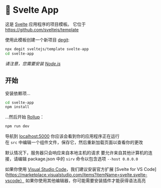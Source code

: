 # 🚀 Svelte App

这是 [Svelte](https://svelte.dev) 应用程序的项目模板。 它位于 https://github.com/sveltejs/template

使用此模板创建一个新项目 [degit](https://github.com/Rich-Harris/degit):

```bash
npx degit sveltejs/template svelte-app
cd svelte-app
```

_请注意，您需要安装 [Node.js](https://nodejs.org)_

## 开始

安装依赖项...

```bash
cd svelte-app
npm install
```

...然后开始 [Rollup](https://rollupjs.org)：

```bash
npm run dev
```

导航到 [localhost:5000](http://localhost:5000) 你应该会看到你的应用程序正在运行 \
在 `src` 中编辑一个组件文件，保存它，然后重新加载页面以查看你的更改

默认情况下，服务器只会响应来自本地主机的请求 要允许来自其他计算机的连接，请编辑 package.json 中的 `sirv` 命令以包含选项 `--host 0.0.0.0`

如果你使用 [Visual Studio Code](https://code.visualstudio.com/)，我们建议安装官方扩展 [Svelte for VS Code](https://marketplace.visualstudio.com/items?itemName=svelte.svelte-vscode） 如果你使用其他编辑器，你可能需要安装插件才能获得语法高亮
